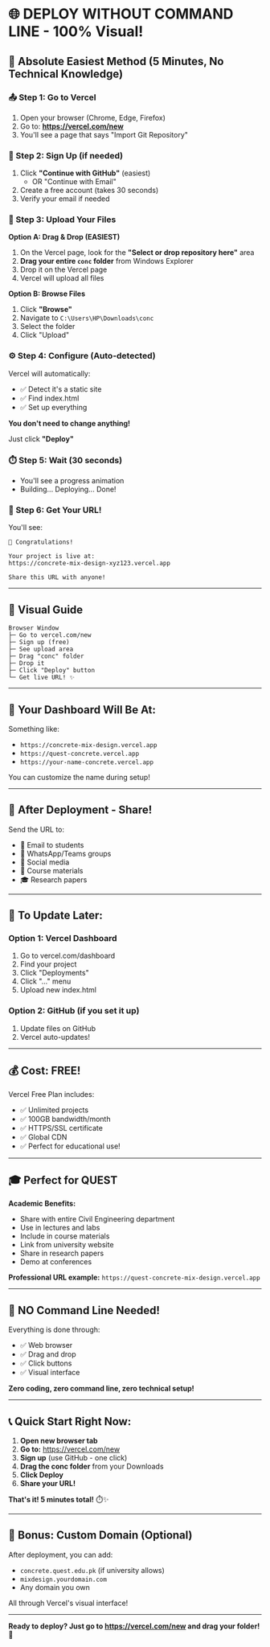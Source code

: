 # 🌐 DEPLOY WITHOUT COMMAND LINE - 100% Visual!

## 🎯 Absolute Easiest Method (5 Minutes, No Technical Knowledge)

### 📤 Step 1: Go to Vercel
1. Open your browser (Chrome, Edge, Firefox)
2. Go to: **https://vercel.com/new**
3. You'll see a page that says "Import Git Repository"

### 👤 Step 2: Sign Up (if needed)
1. Click **"Continue with GitHub"** (easiest)
   - OR "Continue with Email"
2. Create a free account (takes 30 seconds)
3. Verify your email if needed

### 📁 Step 3: Upload Your Files

**Option A: Drag & Drop (EASIEST)**
1. On the Vercel page, look for the **"Select or drop repository here"** area
2. **Drag your entire `conc` folder** from Windows Explorer
3. Drop it on the Vercel page
4. Vercel will upload all files

**Option B: Browse Files**
1. Click **"Browse"**
2. Navigate to `C:\Users\HP\Downloads\conc`
3. Select the folder
4. Click "Upload"

### ⚙️ Step 4: Configure (Auto-detected)
Vercel will automatically:
- ✅ Detect it's a static site
- ✅ Find index.html
- ✅ Set up everything

**You don't need to change anything!**

Just click **"Deploy"**

### ⏱️ Step 5: Wait (30 seconds)
- You'll see a progress animation
- Building... Deploying... Done!

### 🎉 Step 6: Get Your URL!
You'll see:
```
🎊 Congratulations!

Your project is live at:
https://concrete-mix-design-xyz123.vercel.app

Share this URL with anyone!
```

---

## 🎥 Visual Guide

```
Browser Window
├─ Go to vercel.com/new
├─ Sign up (free)
├─ See upload area
├─ Drag "conc" folder
├─ Drop it
├─ Click "Deploy" button
└─ Get live URL! ✨
```

---

## 🔗 Your Dashboard Will Be At:

Something like:
- `https://concrete-mix-design.vercel.app`
- `https://quest-concrete.vercel.app`
- `https://your-name-concrete.vercel.app`

You can customize the name during setup!

---

## 📲 After Deployment - Share!

Send the URL to:
- 📧 Email to students
- 💬 WhatsApp/Teams groups
- 📱 Social media
- 📄 Course materials
- 🎓 Research papers

---

## 🔄 To Update Later:

### Option 1: Vercel Dashboard
1. Go to vercel.com/dashboard
2. Find your project
3. Click "Deployments"
4. Click "..." menu
5. Upload new index.html

### Option 2: GitHub (if you set it up)
1. Update files on GitHub
2. Vercel auto-updates!

---

## 💰 Cost: FREE!

Vercel Free Plan includes:
- ✅ Unlimited projects
- ✅ 100GB bandwidth/month
- ✅ HTTPS/SSL certificate
- ✅ Global CDN
- ✅ Perfect for educational use!

---

## 🎓 Perfect for QUEST

**Academic Benefits:**
- Share with entire Civil Engineering department
- Use in lectures and labs
- Include in course materials
- Link from university website
- Share in research papers
- Demo at conferences

**Professional URL example:**
`https://quest-concrete-mix-design.vercel.app`

---

## 🚫 NO Command Line Needed!

Everything is done through:
- ✅ Web browser
- ✅ Drag and drop
- ✅ Click buttons
- ✅ Visual interface

**Zero coding, zero command line, zero technical setup!**

---

## 📞 Quick Start Right Now:

1. **Open new browser tab**
2. **Go to:** https://vercel.com/new
3. **Sign up** (use GitHub - one click)
4. **Drag the conc folder** from your Downloads
5. **Click Deploy**
6. **Share your URL!**

**That's it! 5 minutes total!** ⏱️✨

---

## 🎁 Bonus: Custom Domain (Optional)

After deployment, you can add:
- `concrete.quest.edu.pk` (if university allows)
- `mixdesign.yourdomain.com`
- Any domain you own

All through Vercel's visual interface!

---

**Ready to deploy? Just go to https://vercel.com/new and drag your folder!** 🚀

